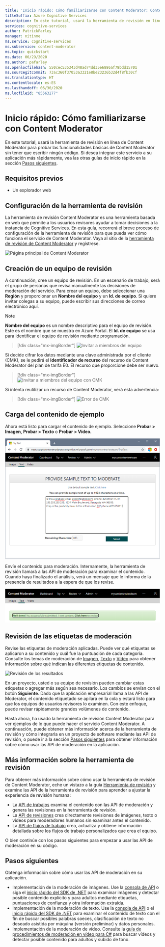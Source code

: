 ```yaml
---
title: 'Inicio rápido: Cómo familiarizarse con Content Moderator: Content Moderator'
titleSuffix: Azure Cognitive Services
description: En este tutorial, usará la herramienta de revisión en línea de Content Moderator para probar las funcionalidades básicas de Content Moderator sin tener que escribir ningún código.
services: cognitive-services
author: PatrickFarley
manager: nitinme
ms.service: cognitive-services
ms.subservice: content-moderator
ms.topic: quickstart
ms.date: 06/29/2020
ms.author: pafarley
ms.openlocfilehash: 550cec535343d48ad74dd35e6886af78bdd15701
ms.sourcegitcommit: 73ac360f37053a3321e8be23236b32d4f8fb30cf
ms.translationtype: HT
ms.contentlocale: es-ES
ms.lasthandoff: 06/30/2020
ms.locfileid: "85563277"
---
```

# <a name="quickstart-try-content-moderator-on-the-web"></a>Inicio rápido: Cómo familiarizarse con Content Moderator

En este tutorial, usará la herramienta de revisión en línea de Content Moderator para probar las funcionalidades básicas de Content Moderator sin tener que escribir ningún código. Si desea integrar este servicio a su aplicación más rápidamente, vea las otras guías de inicio rápido en la sección [Pasos siguientes](#next-steps).

## <a name="prerequisites"></a>Requisitos previos

- Un explorador web

## <a name="set-up-the-review-tool"></a>Configuración de la herramienta de revisión
La herramienta de revisión Content Moderator es una herramienta basada en web que permite a los usuarios revisores ayudar a tomar decisiones a la instancia de Cognitive Services. En esta guía, recorrerá el breve proceso de configuración de la herramienta de revisión para que pueda ver cómo funciona el servicio de Content Moderator. Vaya al sitio de la [herramienta de revisión de Content Moderator](https://contentmoderator.cognitive.microsoft.com/) y regístrese.

![Página principal de Content Moderator](images/homepage.PNG)

## <a name="create-a-review-team"></a>Creación de un equipo de revisión

A continuación, cree un equipo de revisión. En un escenario de trabajo, será el grupo de personas que revisa manualmente las decisiones de moderación del servicio. Para crear un equipo, debe seleccionar una **Región** y proporcionar un **Nombre del equipo** y un **Id. de equipo**. Si quiere invitar colegas a su equipo, puede escribir sus direcciones de correo electrónico aquí.

> [!NOTE]
> **Nombre del equipo** es un nombre descriptivo para el equipo de revisión. Este es el nombre que se muestra en Azure Portal. El **Id. de equipo** se usa para identificar el equipo de revisión mediante programación.

> [!div class="mx-imgBorder"]
> ![Invitar a miembros del equipo](images/create-team.png)

Si decide cifrar los datos mediante una clave administrada por el cliente (CMK), se le pedirá el **Identificador de recurso** del recurso de Content Moderator del plan de tarifa E0. El recurso que proporcione debe ser nuevo. 

> [!div class="mx-imgBorder"]
> ![Invitar a miembros del equipo con CMK](images/create-team-cmk.png)

Si intenta reutilizar un recurso de Content Moderator, verá esta advertencia: 

> [!div class="mx-imgBorder"]
> ![Error de CMK](images/create-team-cmk-fail.png)

## <a name="upload-sample-content"></a>Carga del contenido de ejemplo

Ahora está listo para cargar el contenido de ejemplo. Seleccione **Probar > Imagen**, **Probar > Texto** o **Probar > Vídeo**.

![Probar moderación de imagen o texto](images/tryimagesortext.png)

Envíe el contenido para moderación. Internamente, la herramienta de revisión llamará a las API de moderación para examinar el contenido. Cuando haya finalizado el análisis, verá un mensaje que le informa de la presencia de resultados a la espera de que los revise.

![Moderar archivos](images/submitted.png)

## <a name="review-moderation-tags"></a>Revisión de las etiquetas de moderación

Revise las etiquetas de moderación aplicadas. Puede ver qué etiquetas se aplicaron a su contenido y cuál fue la puntuación de cada categoría. Consulte los temas de moderación de [Imagen](image-moderation-api.md), [Texto](text-moderation-api.md) y [Vídeo](video-moderation-api.md) para obtener información sobre qué indican las diferentes etiquetas de contenido.

![Revisión de los resultados](images/reviewresults_text.png)

En un proyecto, usted o su equipo de revisión pueden cambiar estas etiquetas o agregar más según sea necesario. Los cambios se envían con el botón **Siguiente**. Dado que la aplicación empresarial llama a las API de Moderator, el contenido etiquetado se apilará en la cola y estará listo para que los equipos de usuarios revisores lo examinen. Con este enfoque, puede revisar rápidamente grandes volúmenes de contenido.

Hasta ahora, ha usado la herramienta de revisión Content Moderator para ver ejemplos de lo que puede hacer el servicio Content Moderator. A continuación, puede obtener más información acerca de la herramienta de revisión y cómo integrarla en un proyecto de software mediante las API de revisión, o puede ir a la sección [Pasos siguientes](#next-steps) para obtener información sobre cómo usar las API de moderación en la aplicación.

## <a name="learn-more-about-the-review-tool"></a>Más información sobre la herramienta de revisión

Para obtener más información sobre cómo usar la herramienta de revisión de Content Moderator, eche un vistazo a la guía [Herramienta de revisión](Review-Tool-User-Guide/human-in-the-loop.md) y examine las API de la herramienta de revisión para aprender a ajustar la experiencia de revisión humana:
- La [API de trabajos](try-review-api-job.md) examina el contenido con las API de moderación y genera las revisiones en la herramienta de revisión. 
- La [API de revisiones](try-review-api-review.md) crea directamente revisiones de imágenes, texto o vídeos para moderadores humanos sin examinar antes el contenido. 
- La [API de flujos de trabajo](try-review-api-workflow.md) crea, actualiza y obtiene información detallada sobre los flujos de trabajo personalizados que crea el equipo.

O bien continúe con los pasos siguientes para empezar a usar las API de moderación en su código.

## <a name="next-steps"></a>Pasos siguientes

Obtenga información sobre cómo usar las API de moderación en su aplicación.
- Implementación de la moderación de imágenes. Use la [consola de API](try-image-api.md) o siga el [inicio rápido del SDK de .NET](dotnet-sdk-quickstart.md) para examinar imágenes y detectar posible contenido explícito y para adultos mediante etiquetas, puntuaciones de confianza y otra información extraída.
- Implementación de la moderación de texto. Use la [consola de API](try-text-api.md) o el [inicio rápido del SDK de .NET](dotnet-sdk-quickstart.md) para examinar el contenido de texto con el fin de buscar posibles palabras soeces, clasificación de texto no deseado asistida por máquina (versión preliminar) y datos personales.
- Implementación de la moderación de vídeo. Consulte la [guía de procedimientos de moderación en vídeo para C#](video-moderation-api.md) para buscar vídeos y detectar posible contenido para adultos y subido de tono. 
